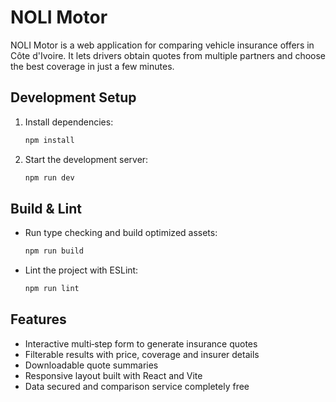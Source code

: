 # NOLI Motor

NOLI Motor is a web application for comparing vehicle insurance offers in Côte d'Ivoire. It lets drivers obtain quotes from multiple partners and choose the best coverage in just a few minutes.

## Development Setup

1. Install dependencies:
   ```bash
   npm install
   ```
2. Start the development server:
   ```bash
   npm run dev
   ```

## Build & Lint

- Run type checking and build optimized assets:
  ```bash
  npm run build
  ```
- Lint the project with ESLint:
  ```bash
  npm run lint
  ```

## Features

- Interactive multi‑step form to generate insurance quotes
- Filterable results with price, coverage and insurer details
- Downloadable quote summaries
- Responsive layout built with React and Vite
- Data secured and comparison service completely free

